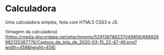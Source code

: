 # Calculadora
Uma calculadora simples, feita com HTML5 CSS3 e JS.

!(Imagem da calculadora)[https://media.discordapp.net/attachments/529138788237049856/688926982125387776/Captura_de_tela_de_2020-03-15_22-47-46.png?width=458&height=458]
